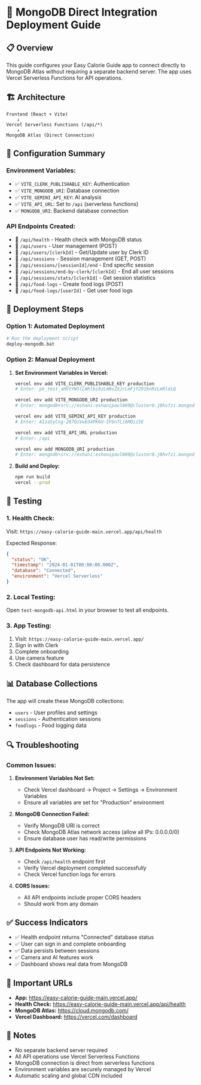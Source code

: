 # 🚀 MongoDB Direct Integration Deployment Guide

## 📋 Overview

This guide configures your Easy Calorie Guide app to connect directly to MongoDB Atlas without requiring a separate backend server. The app uses Vercel Serverless Functions for API operations.

## 🏗️ Architecture

```
Frontend (React + Vite)
    ↓
Vercel Serverless Functions (/api/*)
    ↓
MongoDB Atlas (Direct Connection)
```

## 🔧 Configuration Summary

### **Environment Variables:**
- ✅ `VITE_CLERK_PUBLISHABLE_KEY`: Authentication
- ✅ `VITE_MONGODB_URI`: Database connection
- ✅ `VITE_GEMINI_API_KEY`: AI analysis
- ✅ `VITE_API_URL`: Set to `/api` (serverless functions)
- ✅ `MONGODB_URI`: Backend database connection

### **API Endpoints Created:**
- 🏥 `/api/health` - Health check with MongoDB status
- 👤 `/api/users` - User management (POST)
- 👤 `/api/users/[clerkId]` - Get/Update user by Clerk ID
- 📱 `/api/sessions` - Session management (GET, POST)
- 📱 `/api/sessions/[sessionId]/end` - End specific session
- 📱 `/api/sessions/end-by-clerk/[clerkId]` - End all user sessions
- 📱 `/api/sessions/stats/[clerkId]` - Get session statistics
- 🍎 `/api/food-logs` - Create food logs (POST)
- 🍎 `/api/food-logs/[userId]` - Get user food logs

## 🚀 Deployment Steps

### **Option 1: Automated Deployment**
```bash
# Run the deployment script
deploy-mongodb.bat
```

### **Option 2: Manual Deployment**

1. **Set Environment Variables in Vercel:**
   ```bash
   vercel env add VITE_CLERK_PUBLISHABLE_KEY production
   # Enter: pk_test_aHVtYW5lLWhlbi0zLmNsZXJrLmFjY291bnRzLmRldiQ
   
   vercel env add VITE_MONGODB_URI production
   # Enter: mongodb+srv://eshani:eshanipaul009@cluster0.j0hvfzi.mongodb.net/calorie-tracker
   
   vercel env add VITE_GEMINI_API_KEY production
   # Enter: AIzaSyCng-287QiVwb34PK6U-IFbnTLi6MQii5E
   
   vercel env add VITE_API_URL production
   # Enter: /api
   
   vercel env add MONGODB_URI production
   # Enter: mongodb+srv://eshani:eshanipaul009@cluster0.j0hvfzi.mongodb.net/calorie-tracker
   ```

2. **Build and Deploy:**
   ```bash
   npm run build
   vercel --prod
   ```

## 🧪 Testing

### **1. Health Check:**
Visit: `https://easy-calorie-guide-main.vercel.app/api/health`

Expected Response:
```json
{
  "status": "OK",
  "timestamp": "2024-01-01T00:00:00.000Z",
  "database": "Connected",
  "environment": "Vercel Serverless"
}
```

### **2. Local Testing:**
Open `test-mongodb-api.html` in your browser to test all endpoints.

### **3. App Testing:**
1. Visit: `https://easy-calorie-guide-main.vercel.app/`
2. Sign in with Clerk
3. Complete onboarding
4. Use camera feature
5. Check dashboard for data persistence

## 📊 Database Collections

The app will create these MongoDB collections:
- `users` - User profiles and settings
- `sessions` - Authentication sessions
- `foodlogs` - Food logging data

## 🔍 Troubleshooting

### **Common Issues:**

1. **Environment Variables Not Set:**
   - Check Vercel dashboard → Project → Settings → Environment Variables
   - Ensure all variables are set for "Production" environment

2. **MongoDB Connection Failed:**
   - Verify MongoDB URI is correct
   - Check MongoDB Atlas network access (allow all IPs: 0.0.0.0/0)
   - Ensure database user has read/write permissions

3. **API Endpoints Not Working:**
   - Check `/api/health` endpoint first
   - Verify Vercel deployment completed successfully
   - Check Vercel function logs for errors

4. **CORS Issues:**
   - All API endpoints include proper CORS headers
   - Should work from any domain

## ✅ Success Indicators

- ✅ Health endpoint returns "Connected" database status
- ✅ User can sign in and complete onboarding
- ✅ Data persists between sessions
- ✅ Camera and AI features work
- ✅ Dashboard shows real data from MongoDB

## 🔗 Important URLs

- **App:** https://easy-calorie-guide-main.vercel.app/
- **Health Check:** https://easy-calorie-guide-main.vercel.app/api/health
- **MongoDB Atlas:** https://cloud.mongodb.com/
- **Vercel Dashboard:** https://vercel.com/dashboard

## 📝 Notes

- No separate backend server required
- All API operations use Vercel Serverless Functions
- MongoDB connection is direct from serverless functions
- Environment variables are securely managed by Vercel
- Automatic scaling and global CDN included
